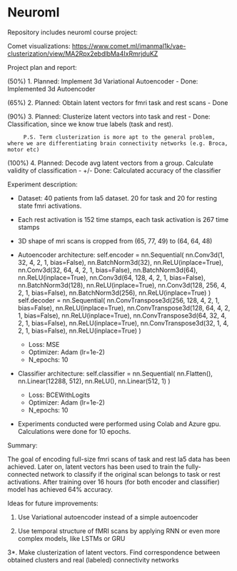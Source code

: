 # Neuroml

Repository includes neuroml course project:

Comet visualizations:   https://www.comet.ml/imanmal1k/vae-clusterization/view/MA2Rpx2ebdlbMa4IxRmrjduKZ


Project plan and report:

(50%) 1. Planned: Implement 3d Variational Autoencoder    -    Done: Implemented 3d Autoencoder

(65%) 2. Planned: Obtain latent vectors for fmri task and rest scans     -      Done

(90%) 3. Planned: Clusterize latent vectors into task and rest      -       Done: Classification, since we know true labels (task and rest). 

         P.S. Term clusterization is more apt to the general problem, where we are differentiating brain connectivity networks (e.g. Broca, motor etc)
         
(100%) 4. Planned: Decode avg latent vectors from a group. Calculate validity of classification        -         +/- Done: Calculated accuracy of the classifier


Experiment description:

- Dataset: 40 patients from la5 dataset. 20 for task and 20 for resting state fmri activations.
- Each rest activation is 152 time stamps, each task activation is 267 time stamps
- 3D shape of mri scans is cropped from   (65, 77, 49)   to   (64, 64, 48)

- Autoencoder architecture:
         self.encoder = nn.Sequential(
                nn.Conv3d(1, 32, 4, 2, 1, bias=False),
                nn.BatchNorm3d(32),
                nn.ReLU(inplace=True),
                nn.Conv3d(32, 64, 4, 2, 1, bias=False),
                nn.BatchNorm3d(64),
                nn.ReLU(inplace=True),
                nn.Conv3d(64, 128, 4, 2, 1, bias=False),
                nn.BatchNorm3d(128),
                nn.ReLU(inplace=True),
                nn.Conv3d(128, 256, 4, 2, 1, bias=False),
                nn.BatchNorm3d(256),
                nn.ReLU(inplace=True)
        )
        self.decoder = nn.Sequential(
                nn.ConvTranspose3d(256, 128, 4, 2, 1, bias=False),
                nn.ReLU(inplace=True),
                nn.ConvTranspose3d(128, 64, 4, 2, 1, bias=False),
                nn.ReLU(inplace=True),
                nn.ConvTranspose3d(64, 32, 4, 2, 1, bias=False),
                nn.ReLU(inplace=True),
                nn.ConvTranspose3d(32, 1, 4, 2, 1, bias=False),
                nn.ReLU(inplace=True)
        )  
    - Loss: MSE
    - Optimizer: Adam (lr=1e-2)
    - N_epochs: 10
        
- Classifier architecture:
         self.classifier = nn.Sequential(
            nn.Flatten(),
            nn.Linear(12288, 512),
            nn.ReLU(),
            nn.Linear(512, 1)
        )
     - Loss: BCEWithLogits
     - Optimizer: Adam (lr=1e-2)
     - N_epochs: 10
     
        
 - Experiments conducted were performed using Colab and Azure gpu. Calculations were done for 10 epochs.


Summary:

The goal of encoding full-size fmri scans of task and rest la5 data has been achieved. Later on, latent vectors has been used to train the fully-connected network to classify if the original scan belongs to task or rest activations. After training over 16 hours (for both encoder and classifier) model has achieved 64% accuracy.


Ideas for future improvements:

1. Use Variational autoencoder instead of a simple autoencoder

2. Use temporal structure of fMRI scans by applying RNN or even more complex models, like LSTMs or GRU

3*. Make clusterization of latent vectors. Find correspondence between obtained clusters and real (labeled) connectivity networks

